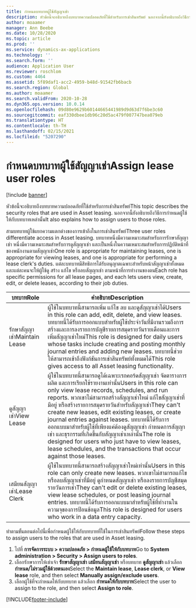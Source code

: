 ```yaml
---
title: กำหนดบทบาทผู้ใช้สัญญาเช่า
description: หัวข้อนี้จะอธิบายถึงบทบาทความปลอดภัยที่ใช้สำหรับการเช่าสินทรัพย์ นอกจากนี้ยังอธิบายถึงวิธีการกำหนดผู้ใช้ให้กับบทบาทเหล่านั้น
author: moaamer
manager: Ann Beebe
ms.date: 10/28/2020
ms.topic: article
ms.prod: ''
ms.service: dynamics-ax-applications
ms.technology: ''
ms.search.form: ''
audience: Application User
ms.reviewer: roschlom
ms.custom: 4464
ms.assetid: 5f89daf1-acc2-4959-b48d-91542fb6bacb
ms.search.region: Global
ms.author: moaamer
ms.search.validFrom: 2020-10-28
ms.dyn365.ops.version: 10.0.14
ms.openlocfilehash: 09d80e9629b60144665441989d9d63d7f6be3c60
ms.sourcegitcommit: eaf330dbee1db96c20d5ac479f007747bea079eb
ms.translationtype: HT
ms.contentlocale: th-TH
ms.lasthandoff: 02/15/2021
ms.locfileid: "5207290"
---
```

# <a name="assign-lease-user-roles"></a><span data-ttu-id="90cd9-104">กำหนดบทบาทผู้ใช้สัญญาเช่า</span><span class="sxs-lookup"><span data-stu-id="90cd9-104">Assign lease user roles</span></span>

[!include [banner](../includes/banner.md)]

<span data-ttu-id="90cd9-105">หัวข้อนี้จะอธิบายถึงบทบาทความปลอดภัยที่ใช้สำหรับการเช่าสินทรัพย์</span><span class="sxs-lookup"><span data-stu-id="90cd9-105">This topic describes the security roles that are used in Asset leasing.</span></span> <span data-ttu-id="90cd9-106">นอกจากนี้ยังอธิบายถึงวิธีการกำหนดผู้ใช้ให้กับบทบาทเหล่านั้น</span><span class="sxs-lookup"><span data-stu-id="90cd9-106">It also explains how to assign users to those roles.</span></span>

<span data-ttu-id="90cd9-107">สามบทบาทผู้ใช้แยกความแตกต่างของการเข้าถึงในการเช่าสินทรัพย์</span><span class="sxs-lookup"><span data-stu-id="90cd9-107">Three user roles differentiate access in Asset leasing.</span></span> <span data-ttu-id="90cd9-108">บทบาทหนึ่งมีความเหมาะสมสำหรับการรักษาสัญญาเช่า หนึ่งมีความเหมาะสมสำหรับการดูสัญญาเช่า และเป็นหนึ่งในความเหมาะสมสำหรับการปฏิบัติหน้าที่ของพนักงานตามสัญญาเช่า</span><span class="sxs-lookup"><span data-stu-id="90cd9-108">One role is appropriate for maintaining leases, one is appropriate for viewing leases, and one is appropriate for performing a lease clerk's duties.</span></span> <span data-ttu-id="90cd9-109">แต่ละบทบาทมีสิทธิการได้รับอนุญาตเฉพาะสำหรับหน้าสัญญาเช่าทั้งหมด และแต่ละคนจะให้ผู้ใช้ดู สร้าง แก้ไข หรือลบสัญญาเช่า ตามหน้าที่การทำงานของตน</span><span class="sxs-lookup"><span data-stu-id="90cd9-109">Each role has specific permissions for all lease pages, and each lets users view, create, edit, or delete leases, according to their job duties.</span></span>

| <span data-ttu-id="90cd9-110">บทบาท</span><span class="sxs-lookup"><span data-stu-id="90cd9-110">Role</span></span>           | <span data-ttu-id="90cd9-111">คำอธิบาย</span><span class="sxs-lookup"><span data-stu-id="90cd9-111">Description</span></span> |
|----------------|-------------|
| <span data-ttu-id="90cd9-112">รักษาสัญญาเช่า</span><span class="sxs-lookup"><span data-stu-id="90cd9-112">Maintain Lease</span></span> | <span data-ttu-id="90cd9-113">ผู้ใช้ในบทบาทนี้สามารถเพิ่ม แก้ไข ลบ และดูสัญญาเช่าได้</span><span class="sxs-lookup"><span data-stu-id="90cd9-113">Users in this role can add, edit, delete, and view leases.</span></span> <span data-ttu-id="90cd9-114">บทบาทนี้ได้รับการออกแบบสำหรับผู้ใช้ประจำวันที่มีงานรวมถึงการสร้างและการลงรายการบัญชีรายการสมุดรายวันรายเดือนและการเพิ่มสัญญาเช่าใหม่</span><span class="sxs-lookup"><span data-stu-id="90cd9-114">This role is designed for daily users whose tasks include creating and posting monthly journal entries and adding new leases.</span></span> <span data-ttu-id="90cd9-115">บทบาทนี้ช่วยให้สามารถเข้าถึงฟังก์ชันการเช่าสินทรัพย์ทั้งหมดได้</span><span class="sxs-lookup"><span data-stu-id="90cd9-115">This role gives access to all Asset leasing functionality.</span></span> |
| <span data-ttu-id="90cd9-116">ดูสัญญาเช่า</span><span class="sxs-lookup"><span data-stu-id="90cd9-116">View Lease</span></span>     | <span data-ttu-id="90cd9-117">ผู้ใช้ในบทบาทนี้สามารถดูได้เฉพาะเรกคอร์ดสัญญาเช่า จัดตารางการผลิต และการเรียกใช้รายงานเท่านั้น</span><span class="sxs-lookup"><span data-stu-id="90cd9-117">Users in this role can only view lease records, schedules, and run reports.</span></span> <span data-ttu-id="90cd9-118">พวกเขาไม่สามารถสร้างสัญญาเช่าใหม่ แก้ไขสัญญาเช่าที่มีอยู่ หรือสร้างรายการสมุดรายวันสำหรับสัญญาเช่า</span><span class="sxs-lookup"><span data-stu-id="90cd9-118">They can't create new leases, edit existing leases, or create journal entries against leases.</span></span> <span data-ttu-id="90cd9-119">บทบาทนี้ได้รับการออกแบบมาสำหรับผู้ใช้ที่เพียงแค่ต้องดูสัญญาเช่า กำหนดการสัญญาเช่า และธุรกรรมที่เกิดขึ้นกับสัญญาเช่าเหล่านั้น</span><span class="sxs-lookup"><span data-stu-id="90cd9-119">The role is designed for users who just have to view leases, lease schedules, and the transactions that occur against those leases.</span></span> |
| <span data-ttu-id="90cd9-120">เสมียนสัญญาเช่า</span><span class="sxs-lookup"><span data-stu-id="90cd9-120">Lease Clerk</span></span>    | <span data-ttu-id="90cd9-121">ผู้ใช้ในบทบาทนี้สามารถสร้างสัญญาเช่าใหม่เท่านั้น</span><span class="sxs-lookup"><span data-stu-id="90cd9-121">Users in this role can only create new leases.</span></span> <span data-ttu-id="90cd9-122">พวกเขาไม่สามารถแก้ไขหรือลบสัญญาเช่าที่มีอยู่ ดูกำหนดสัญญาเช่า หรือลงรายการบัญชีสมุดรายวันการเช่า</span><span class="sxs-lookup"><span data-stu-id="90cd9-122">They can't edit or delete existing leases, view lease schedules, or post leasing journal entries.</span></span> <span data-ttu-id="90cd9-123">บทบาทนี้ได้รับการออกแบบมาสำหรับผู้ใช้ที่ทำงานในความจุของการป้อนข้อมูล</span><span class="sxs-lookup"><span data-stu-id="90cd9-123">This role is designed for users who work in a data entry capacity.</span></span> |

<span data-ttu-id="90cd9-124">ทำตามขั้นตอนต่อไปนี้เพื่อกำหนดผู้ใช้ให้กับบทบาทที่ใช้ในการเช่าสินทรัพย์</span><span class="sxs-lookup"><span data-stu-id="90cd9-124">Follow these steps to assign users to the roles that are used in Asset leasing.</span></span>

1. <span data-ttu-id="90cd9-125">ไปที่ **การจัดการระบบ \> ความปลอดภัย \> กำหนดผู้ใช้ให้กับบทบาท**</span><span class="sxs-lookup"><span data-stu-id="90cd9-125">Go to **System administration \> Security \> Assign users to roles**.</span></span>
2. <span data-ttu-id="90cd9-126">เลือกรักษาการให้เช่าเจ้า **รักษาสัญญาเช่า** **เสมียนสัญญาเช่า** หรือบทบาท **ดูสัญญาเช่า** แล้วเลือก **กำหนด/ไม่รวมผู้ใช้ด้วยตนเอง**</span><span class="sxs-lookup"><span data-stu-id="90cd9-126">Select the **Maintain lease**, **Lease clerk**, or **View lease** role, and then select **Manually assign/exclude users**.</span></span>
3. <span data-ttu-id="90cd9-127">เลือกผู้ใช้ที่จะกำหนดให้กับบทบาท แล้วเลือก **กำหนดให้กับบทบาท**</span><span class="sxs-lookup"><span data-stu-id="90cd9-127">Select the user to assign to the role, and then select **Assign to role**.</span></span>


[!INCLUDE[footer-include](../../includes/footer-banner.md)]